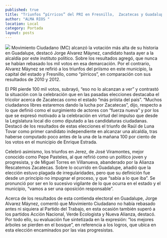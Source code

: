 ```yaml
---
published: true
title: "Triunfos “pírricos” del PRI en Fresnillo,  Zacatecas y Guadalupe: Jorge Alvarez"
author: "ALMA RIOS "
location: Local
category: Portada
layout: posts
---
```


![](http://i.imgur.com/OeNZwahm.jpg)
Movimiento Ciudadano  (MC) alcanzó la votación más alta de su historia en Guadalupe, destacó Jorge Alvarez Máynez, candidato hasta ayer a la alcaldía por este instituto político. Sobre los resultados agregó, que nunca se habían rebasado los mil votos en esa demarcación.
Por el contrario, Alvarez Máynez se refirió a los triunfos del priísmo en este municipio, la capital del estado y Fresnillo, como “pírricos”, en comparación con sus resultados de 2010 y 2012.

El PRI pierde 100 mil votos, subrayó, “eso no lo alcanzan a ver” y contrastó la situación con la celebración que en las pasadas elecciones destacaba el tricolor acerca de Zacatecas como el estado “más priísta del país”.
“Muchos ciudadanos libres estaremos dando la lucha por Zacatecas”, dijo, respecto a lo que definió como el surgimiento de actores con “fuerza nueva” y por los que se expresó motivado a la celebración en virtud del impulso que desde la Legislatura local dio como diputado a las candidaturas ciudadanas.
Destacó de los resultados de estas elecciones el triunfo de Raúl de Luna Tovar como primer candidato independiente en alcanzar una alcaldía, tras haberse computado poco antes de la una de la mañana 100 por ciento de los votos en el municipio de Enrique Estrada.  

Celebró asimismo, los triunfos en Jerez, de José Viramontes, mejor conocido como Pepe Pasteles, al que refirió como un político joven y progresista, y de Miguel Torres en Villanueva, abanderado por la Alianza Rescatemos Zacatecas.
Sobre lo ocurrido en Guadalupe, añadió que la elección estuvo plagada de irregularidades, pero que su definición fue desde un principio no impugnar el proceso, y que “sabía a lo que iba”. Se pronunció por ser en lo sucesivo vigilante de lo que ocurra en el estado y el municipio, “vamos a ser una oposición responsable”.

Acerca de los resultados de esta contienda electoral en Guadalupe, Jorge Alvarez Máynez, comentó que Movimiento Ciudadano no había rebasado antes ni siquiera al Partido del Trabajo, en esta ocasión también superó a los partidos Acción Nacional,  Verde Ecologista y Nueva Alianza, destacó.
Por todo ello, su evaluación fue sintetizada en la expresión: “los mejores árboles se pierden en el bosque”, en referencia a los logros, que ubica en esta elección encaminados por las vías progresistas.
